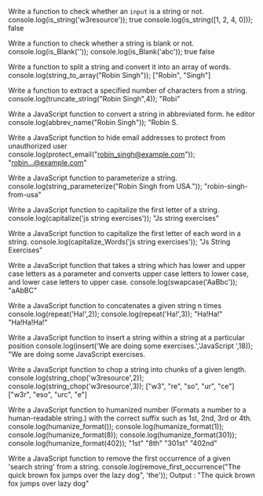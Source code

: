 Write a function to check whether an `input` is a string or not. 
console.log(is_string('w3resource'));
true
console.log(is_string([1, 2, 4, 0]));
false

Write a function to check whether a string is blank or not. 
console.log(is_Blank(''));
console.log(is_Blank('abc'));
true
false

Write a function to split a string and convert it into an array of words.
console.log(string_to_array("Robin Singh"));
["Robin", "Singh"]

Write a function to extract a specified number of characters from a string.
console.log(truncate_string("Robin Singh",4));
"Robi"

Write a JavaScript function to convert a string in abbreviated form.
he editor
console.log(abbrev_name("Robin Singh"));
"Robin S.

Write a JavaScript function to hide email addresses to protect from unauthorized user
console.log(protect_email("robin_singh@example.com"));
"robin...@example.com"

Write a JavaScript function to parameterize a string.
console.log(string_parameterize("Robin Singh from USA."));
"robin-singh-from-usa"

Write a JavaScript function to capitalize the first letter of a string.
console.log(capitalize('js string exercises'));
"Js string exercises"

 Write a JavaScript function to capitalize the first letter of each word in a string.
 console.log(capitalize_Words('js string exercises'));
"Js String Exercises"

Write a JavaScript function that takes a string which has lower and upper case letters as a parameter and converts upper case letters to lower case, and lower case letters to upper case.
console.log(swapcase('AaBbc'));
"aAbBC"

Write a JavaScript function to concatenates a given string n times
console.log(repeat('Ha!',2));
console.log(repeat('Ha!',3));
"Ha!Ha!"
"Ha!Ha!Ha!"

Write a JavaScript function to insert a string within a string at a particular position
console.log(insert('We are doing some exercises.','JavaScript ',18));
"We are doing some JavaScript exercises.

Write a JavaScript function to chop a string into chunks of a given length. 
console.log(string_chop('w3resource',2));
console.log(string_chop('w3resource',3));
["w3", "re", "so", "ur", "ce"]
["w3r", "eso", "urc", "e"]

Write a JavaScript function to humanized number (Formats a number to a human-readable string.) with the correct suffix such as 1st, 2nd, 3rd or 4th.
console.log(humanize_format());
console.log(humanize_format(1));
console.log(humanize_format(8));
console.log(humanize_format(301));
console.log(humanize_format(402));
"1st"
"8th"
"301st"
"402nd"


Write a JavaScript function to remove the first occurrence of a given 'search string' from a string.
console.log(remove_first_occurrence("The quick brown fox jumps over the lazy dog", 'the'));
Output :
"The quick brown fox jumps over lazy dog"